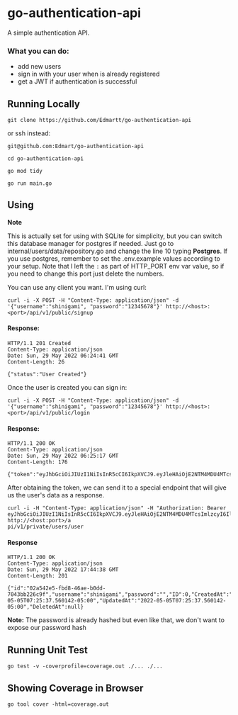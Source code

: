 # go-authentication-api

A simple authentication API.

### What you can do:
- add new users
- sign in with your user when is already registered
- get a JWT if authentication is successful

## Running Locally

```
git clone https://github.com/Edmartt/go-authentication-api
```


or ssh instead:


```
git@github.com:Edmart/go-authentication-api
```


```
cd go-authentication-api
```

```
go mod tidy
```

```
go run main.go
```


## Using

**Note**

This is actually set for using with SQLite for simplicity, but you can switch this database manager for postgres if needed. Just go to internal/users/data/repository.go and change the line 10 typing **Postgres**. If you use postgres, remember to set the .env.example values according to your setup. Note that I left the `:` as part of HTTP_PORT env var value, so if you need to change this port just delete the numbers.

You can use any client you want. I'm using curl:

```
curl -i -X POST -H "Content-Type: application/json" -d '{"username":"shinigami", "password":"12345678"}' http://<host>:<port>/api/v1/public/signup
```

#### Response:

```
HTTP/1.1 201 Created
Content-Type: application/json
Date: Sun, 29 May 2022 06:24:41 GMT
Content-Length: 26

{"status":"User Created"}
```

Once the user is created you can sign in:

```
curl -i -X POST -H "Content-Type: application/json" -d '{"username":"shinigami", "password":"12345678"}' http://<host>:<port>/api/v1/public/login
```

#### Response:

```
HTTP/1.1 200 OK
Content-Type: application/json
Date: Sun, 29 May 2022 06:25:17 GMT
Content-Length: 176

{"token":"eyJhbGciOiJIUzI1NiIsInR5cCI6IkpXVCJ9.eyJleHAiOjE2NTM4MDU4MTcsImlzcyI6IlNhbSBTZXBpb2wiLCJBdHRyaWJ1dGUiOiJzaGluaWdhbWkifQ.CdEL0FqZxOHAit5C6zfpcX2HuhLESDpwcKQSzlowm2s"}
```

After obtaining the token, we can send it to a special endpoint that will give us the user's data as a response.

```
curl -i -H "Content-Type: application/json" -H "Authorization: Bearer eyJhbGciOiJIUzI1NiIsInR5cCI6IkpXVCJ9.eyJleHAiOjE2NTM4MDU4MTcsImlzcyI6IlNhbSBTZXBpb2wiLCJBdHRyaWJ1dGUiOiJzaGluaWdhbWkifQ.CdEL0FqZxOHAit5C6zfpcX2HuhLESDpwcKQSzlowm2s" http://<host:port>/a
pi/v1/private/users/user
```

#### Response

```
HTTP/1.1 200 OK
Content-Type: application/json
Date: Sun, 29 May 2022 17:44:38 GMT
Content-Length: 201

{"id":"02a542e5-fbd8-46ae-b0dd-7043bb226c9f","username":"shinigami","password":"","ID":0,"CreatedAt":"2022-05-05T07:25:37.560142-05:00","UpdatedAt":"2022-05-05T07:25:37.560142-05:00","DeletedAt":null}
```

**Note:** The password is already hashed but even like that, we don't want to expose our password hash


## Running Unit Test

```
go test -v -coverprofile=coverage.out ./... ./...
```


## Showing Coverage in Browser

```
go tool cover -html=coverage.out
```
